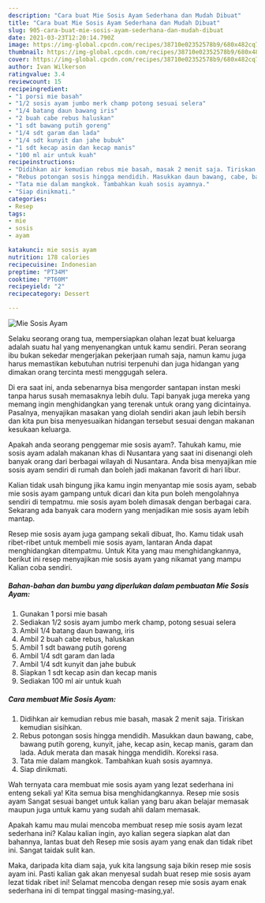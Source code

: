 ```yaml
---
description: "Cara buat Mie Sosis Ayam Sederhana dan Mudah Dibuat"
title: "Cara buat Mie Sosis Ayam Sederhana dan Mudah Dibuat"
slug: 905-cara-buat-mie-sosis-ayam-sederhana-dan-mudah-dibuat
date: 2021-03-23T12:20:14.790Z
image: https://img-global.cpcdn.com/recipes/38710e02352578b9/680x482cq70/mie-sosis-ayam-foto-resep-utama.jpg
thumbnail: https://img-global.cpcdn.com/recipes/38710e02352578b9/680x482cq70/mie-sosis-ayam-foto-resep-utama.jpg
cover: https://img-global.cpcdn.com/recipes/38710e02352578b9/680x482cq70/mie-sosis-ayam-foto-resep-utama.jpg
author: Ivan Wilkerson
ratingvalue: 3.4
reviewcount: 15
recipeingredient:
- "1 porsi mie basah"
- "1/2 sosis ayam jumbo merk champ potong sesuai selera"
- "1/4 batang daun bawang iris"
- "2 buah cabe rebus haluskan"
- "1 sdt bawang putih goreng"
- "1/4 sdt garam dan lada"
- "1/4 sdt kunyit dan jahe bubuk"
- "1 sdt kecap asin dan kecap manis"
- "100 ml air untuk kuah"
recipeinstructions:
- "Didihkan air kemudian rebus mie basah, masak 2 menit saja. Tiriskan kemudian sisihkan."
- "Rebus potongan sosis hingga mendidih. Masukkan daun bawang, cabe, bawang putih goreng, kunyit, jahe, kecap asin, kecap manis, garam dan lada. Aduk merata dan masak hingga mendidih. Koreksi rasa."
- "Tata mie dalam mangkok. Tambahkan kuah sosis ayamnya."
- "Siap dinikmati."
categories:
- Resep
tags:
- mie
- sosis
- ayam

katakunci: mie sosis ayam 
nutrition: 178 calories
recipecuisine: Indonesian
preptime: "PT34M"
cooktime: "PT60M"
recipeyield: "2"
recipecategory: Dessert

---
```



![Mie Sosis Ayam](https://img-global.cpcdn.com/recipes/38710e02352578b9/680x482cq70/mie-sosis-ayam-foto-resep-utama.jpg)

Selaku seorang orang tua, mempersiapkan olahan lezat buat keluarga adalah suatu hal yang menyenangkan untuk kamu sendiri. Peran seorang ibu bukan sekedar mengerjakan pekerjaan rumah saja, namun kamu juga harus memastikan kebutuhan nutrisi terpenuhi dan juga hidangan yang dimakan orang tercinta mesti menggugah selera.

Di era  saat ini, anda sebenarnya bisa mengorder santapan instan meski tanpa harus susah memasaknya lebih dulu. Tapi banyak juga mereka yang memang ingin menghidangkan yang terenak untuk orang yang dicintainya. Pasalnya, menyajikan masakan yang diolah sendiri akan jauh lebih bersih dan kita pun bisa menyesuaikan hidangan tersebut sesuai dengan makanan kesukaan keluarga. 



Apakah anda seorang penggemar mie sosis ayam?. Tahukah kamu, mie sosis ayam adalah makanan khas di Nusantara yang saat ini disenangi oleh banyak orang dari berbagai wilayah di Nusantara. Anda bisa menyajikan mie sosis ayam sendiri di rumah dan boleh jadi makanan favorit di hari libur.

Kalian tidak usah bingung jika kamu ingin menyantap mie sosis ayam, sebab mie sosis ayam gampang untuk dicari dan kita pun boleh mengolahnya sendiri di tempatmu. mie sosis ayam boleh dimasak dengan berbagai cara. Sekarang ada banyak cara modern yang menjadikan mie sosis ayam lebih mantap.

Resep mie sosis ayam juga gampang sekali dibuat, lho. Kamu tidak usah ribet-ribet untuk membeli mie sosis ayam, lantaran Anda dapat menghidangkan ditempatmu. Untuk Kita yang mau menghidangkannya, berikut ini resep menyajikan mie sosis ayam yang nikamat yang mampu Kalian coba sendiri.

<!--inarticleads1-->

##### Bahan-bahan dan bumbu yang diperlukan dalam pembuatan Mie Sosis Ayam:

1. Gunakan 1 porsi mie basah
1. Sediakan 1/2 sosis ayam jumbo merk champ, potong sesuai selera
1. Ambil 1/4 batang daun bawang, iris
1. Ambil 2 buah cabe rebus, haluskan
1. Ambil 1 sdt bawang putih goreng
1. Ambil 1/4 sdt garam dan lada
1. Ambil 1/4 sdt kunyit dan jahe bubuk
1. Siapkan 1 sdt kecap asin dan kecap manis
1. Sediakan 100 ml air untuk kuah




<!--inarticleads2-->

##### Cara membuat Mie Sosis Ayam:

1. Didihkan air kemudian rebus mie basah, masak 2 menit saja. Tiriskan kemudian sisihkan.
1. Rebus potongan sosis hingga mendidih. Masukkan daun bawang, cabe, bawang putih goreng, kunyit, jahe, kecap asin, kecap manis, garam dan lada. Aduk merata dan masak hingga mendidih. Koreksi rasa.
1. Tata mie dalam mangkok. Tambahkan kuah sosis ayamnya.
1. Siap dinikmati.




Wah ternyata cara membuat mie sosis ayam yang lezat sederhana ini enteng sekali ya! Kita semua bisa menghidangkannya. Resep mie sosis ayam Sangat sesuai banget untuk kalian yang baru akan belajar memasak maupun juga untuk kamu yang sudah ahli dalam memasak.

Apakah kamu mau mulai mencoba membuat resep mie sosis ayam lezat sederhana ini? Kalau kalian ingin, ayo kalian segera siapkan alat dan bahannya, lantas buat deh Resep mie sosis ayam yang enak dan tidak ribet ini. Sangat taidak sulit kan. 

Maka, daripada kita diam saja, yuk kita langsung saja bikin resep mie sosis ayam ini. Pasti kalian gak akan menyesal sudah buat resep mie sosis ayam lezat tidak ribet ini! Selamat mencoba dengan resep mie sosis ayam enak sederhana ini di tempat tinggal masing-masing,ya!.

